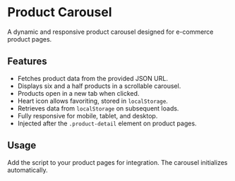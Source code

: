 # **Product Carousel**

A dynamic and responsive product carousel designed for e-commerce product pages.

## **Features**
- Fetches product data from the provided JSON URL.
- Displays six and a half products in a scrollable carousel.
- Products open in a new tab when clicked.
- Heart icon allows favoriting, stored in `localStorage`.
- Retrieves data from `localStorage` on subsequent loads.
- Fully responsive for mobile, tablet, and desktop.
- Injected after the `.product-detail` element on product pages.

## **Usage**
Add the script to your product pages for integration. The carousel initializes automatically.
